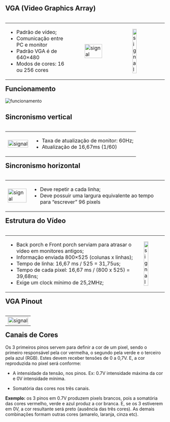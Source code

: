 ## VGA (Video Graphics Array)

 <table style="float:right">
  <tr>
    <td>
      <ul>
        <li>Padrão de vídeo;</li>
        <li>Comunicação entre PC e monitor</li>
        <li>Padrão VGA é de 640×480</li>
       <li>Modos de cores: 16 ou 256 cores</li>
      </ul> 
    </td>
    <td>
     <figure>
     <img src="https://i.gifer.com/origin/51/5129a4019d06ed1eeb0600b9f0c9ffd4_w200.gif" alt="signal" width="100%" height="100%" style="vertical-align:middle">
      </figure>
    </td>
    <td>
     <figure>
     <img src="https://ae01.alicdn.com/kf/S6eb42a164125461a8f3ef9fe2702152eW/DB15-Fio-De-Solda-Tipo-Adaptador-VGA-15-Furo-Pin-3-Linhas-Macho-e-F-mea.jpg" alt="signal" width="50%" height="50%" style="vertical-align:middle">
      </figure>
    </td>
  </tr>
</table> 

## Funcionamento
![funcionamento](https://embarcados.com.br/wp-content/uploads/2015/10/controlador-vga-varredura-quadro-vga.png)

## Sincronismo vertical
<table style="float:right">
  <tr>
    <td>
     <img src="https://mundoprojetado.com.br/wp-content/uploads/2019/10/VGA-sincronismo-vertical.png" alt="signal" width="100%" height="100%" style="vertical-align:middle">
   </td>
   <td>
      <ul>
        <li>Taxa de atualização de monitor: 60Hz;</li>
        <li>Atualização de 16,67ms (1/60)</li>
      </ul> 
    </td>
  </tr>
</table>

## Sincronismo horizontal
<table style="float:right">
  <tr>
    <td>
     <img src="https://mundoprojetado.com.br/wp-content/uploads/2019/10/VGA-sincronismo-horizontal.png" alt="signal" width="100%" height="100%" style="vertical-align:middle">
   </td>
   <td>
      <ul>
        <li>Deve repetir a cada linha;</li>
        <li>Deve possuir uma largura equivalente ao tempo para “escrever” 96 pixels</li>
      </ul> 
    </td>
  </tr>
</table>

## Estrutura do Vídeo
<table style="float:right">
  <tr>
   <td>
      <ul>
        <li>Back porch e Front porch serviam para atrasar o vídeo em monitores antigos;</li>
        <li>Informação enviada 800×525 (colunas x linhas);</li>
        <li>Tempo de linha: 16,67 ms / 525 = 31,75us;</li>
        <li>Tempo de cada pixel: 16,67 ms / (800 x 525) = 39,68ns;</li>
        <li>Exige um clock mínimo de 25,2MHz;</li>
      </ul> 
    </td>
    <td>
     <img src="https://mundoprojetado.com.br/wp-content/uploads/2019/10/VGA-Diagrama-de-pixelss-1024x697.png" alt="signal" width="50%" height="50%" style="vertical-align:middle">
   </td>
  </tr>
</table>


## VGA Pinout
<table style="float:right">
  <tr>
    <td>
     <img src="https://www.clubedohardware.com.br/uploads/attachments/monthly_03_2014/post-684451-0-48342800-1395974448_thumb.gif" alt="signal" width="100%" height="100%" style="vertical-align:middle">
   </td>
  </tr>
</table>

## Canais de Cores
Os 3 primeiros pinos servem para definir a cor de um pixel, sendo o primeiro responsável pela cor vermelha, o segundo pela verde e o terceiro pela azul (RGB). Estes devem receber tensões de 0 a 0,7V. E, a cor reproduzida no pixel será conforme:

- A intensidade da tensão, nos pinos.
Ex: 0.7V intensidade máxima da cor e 0V intensidade mínima.

- Somatória das cores nos três canais.

**Exemplo:** os 3 pinos em 0.7V produzem pixels brancos, pois a somatória das cores vermelho, verde e azul produz a cor branca. E, se os 3 estiverem em 0V, a cor resultante será preto (ausência das três cores). As demais combinações formam outras cores (amarelo, laranja, cinza etc).

